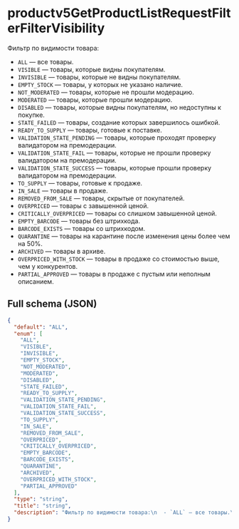 # productv5GetProductListRequestFilterFilterVisibility

Фильтр по видимости товара:
  - `ALL` — все товары.
  - `VISIBLE` — товары, которые видны покупателям.
  - `INVISIBLE` — товары, которые не видны покупателям.
  - `EMPTY_STOCK` — товары, у которых не указано наличие.
  - `NOT_MODERATED` — товары, которые не прошли модерацию.
  - `MODERATED` — товары, которые прошли модерацию.
  - `DISABLED` — товары, которые видны покупателям, но недоступны к покупке.
  - `STATE_FAILED` — товары, создание которых завершилось ошибкой.
  - `READY_TO_SUPPLY` — товары, готовые к поставке.
  - `VALIDATION_STATE_PENDING` — товары, которые проходят проверку валидатором на премодерации.
  - `VALIDATION_STATE_FAIL` — товары, которые не прошли проверку валидатором на премодерации.
  - `VALIDATION_STATE_SUCCESS` — товары, которые прошли проверку валидатором на премодерации.
  - `TO_SUPPLY` — товары, готовые к продаже.
  - `IN_SALE` — товары в продаже.
  - `REMOVED_FROM_SALE` — товары, скрытые от покупателей.
  - `OVERPRICED` — товары с завышенной ценой.
  - `CRITICALLY_OVERPRICED` — товары со слишком завышенной ценой.
  - `EMPTY_BARCODE` — товары без штрихкода.
  - `BARCODE_EXISTS` — товары со штрихкодом.
  - `QUARANTINE` — товары на карантине после изменения цены более чем на 50%.
  - `ARCHIVED` — товары в архиве.
  - `OVERPRICED_WITH_STOCK` — товары в продаже со стоимостью выше, чем у конкурентов.
  - `PARTIAL_APPROVED` — товары в продаже с пустым или неполным описанием.


## Full schema (JSON)
```json
{
  "default": "ALL",
  "enum": [
    "ALL",
    "VISIBLE",
    "INVISIBLE",
    "EMPTY_STOCK",
    "NOT_MODERATED",
    "MODERATED",
    "DISABLED",
    "STATE_FAILED",
    "READY_TO_SUPPLY",
    "VALIDATION_STATE_PENDING",
    "VALIDATION_STATE_FAIL",
    "VALIDATION_STATE_SUCCESS",
    "TO_SUPPLY",
    "IN_SALE",
    "REMOVED_FROM_SALE",
    "OVERPRICED",
    "CRITICALLY_OVERPRICED",
    "EMPTY_BARCODE",
    "BARCODE_EXISTS",
    "QUARANTINE",
    "ARCHIVED",
    "OVERPRICED_WITH_STOCK",
    "PARTIAL_APPROVED"
  ],
  "type": "string",
  "title": "string",
  "description": "Фильтр по видимости товара:\n  - `ALL` — все товары.\n  - `VISIBLE` — товары, которые видны покупателям.\n  - `INVISIBLE` — товары, которые не видны покупателям.\n  - `EMPTY_STOCK` — товары, у которых не указано наличие.\n  - `NOT_MODERATED` — товары, которые не прошли модерацию.\n  - `MODERATED` — товары, которые прошли модерацию.\n  - `DISABLED` — товары, которые видны покупателям, но недоступны к покупке.\n  - `STATE_FAILED` — товары, создание которых завершилось ошибкой.\n  - `READY_TO_SUPPLY` — товары, готовые к поставке.\n  - `VALIDATION_STATE_PENDING` — товары, которые проходят проверку валидатором на премодерации.\n  - `VALIDATION_STATE_FAIL` — товары, которые не прошли проверку валидатором на премодерации.\n  - `VALIDATION_STATE_SUCCESS` — товары, которые прошли проверку валидатором на премодерации.\n  - `TO_SUPPLY` — товары, готовые к продаже.\n  - `IN_SALE` — товары в продаже.\n  - `REMOVED_FROM_SALE` — товары, скрытые от покупателей.\n  - `OVERPRICED` — товары с завышенной ценой.\n  - `CRITICALLY_OVERPRICED` — товары со слишком завышенной ценой.\n  - `EMPTY_BARCODE` — товары без штрихкода.\n  - `BARCODE_EXISTS` — товары со штрихкодом.\n  - `QUARANTINE` — товары на карантине после изменения цены более чем на 50%.\n  - `ARCHIVED` — товары в архиве.\n  - `OVERPRICED_WITH_STOCK` — товары в продаже со стоимостью выше, чем у конкурентов.\n  - `PARTIAL_APPROVED` — товары в продаже с пустым или неполным описанием.\n"
}
```
